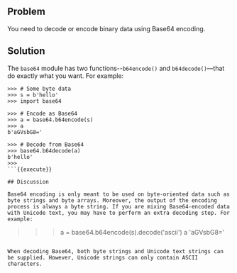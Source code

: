 ## Problem

You need to decode or encode binary data using Base64 encoding.

## Solution

The `base64` module has two functions--`b64encode()` and `b64decode()`—that do exactly what you want. For example:

```
>>> # Some byte data
>>> s = b'hello'
>>> import base64

>>> # Encode as Base64
>>> a = base64.b64encode(s)
>>> a
b'aGVsbG8='

>>> # Decode from Base64
>>> base64.b64decode(a)
b'hello'
>>>
```{{execute}}

## Discussion

Base64 encoding is only meant to be used on byte-oriented data such as byte strings and byte arrays. Moreover, the output of the encoding process is always a byte string. If you are mixing Base64-encoded data with Unicode text, you may have to perform an extra decoding step. For example:

```
>>> a = base64.b64encode(s).decode('ascii')
>>> a
'aGVsbG8='
>>>
```{{execute}}

When decoding Base64, both byte strings and Unicode text strings can be supplied. However, Unicode strings can only contain ASCII characters.